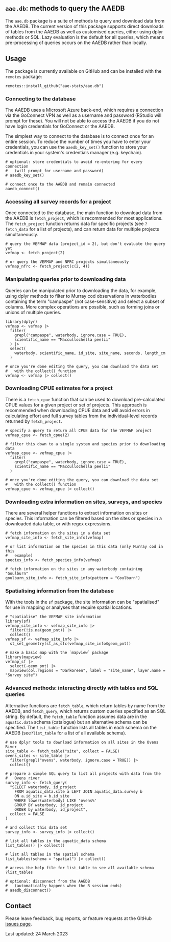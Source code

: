 ## `aae.db`: methods to query the AAEDB

The `aae.db` package is a suite of methods to query and download data from the AAEDB. The current version of this package supports direct downloads of tables from the AAEDB as well as customised queries, either using dplyr methods or SQL. Lazy evaluation is the default for all queries, which means pre-processing of queries occurs on the AAEDB rather than locally.


## Usage

The package is currently available on GitHub and can be installed with the `remotes` package:

```
remotes::install_github("aae-stats/aae.db")
```


### Connecting to the database

The AAEDB uses a Microsoft Azure back-end, which requires a connection via the GoConnect VPN as well as a username and password (RStudio will prompt for these). You will not be able to access the AAEDB if you do not have login credentials for GoConnect or the AAEDB.

The simplest way to connect to the database is to connect once for an entire session. To reduce the number of times you have to enter your credentials, you can use the `aaedb_key_set()` function to store your credentials in your system's credentials manager (e.g. keychain).

```
# optional: store credentials to avoid re-entering for every connection
#   (will prompt for username and password)
# aaedb_key_set()

# connect once to the AAEDB and remain connected
aaedb_connect()
```


### Accessing all survey records for a project

Once connected to the database, the main function to download data from the AAEDB is `fetch_project`, which is recommended for most applications. The `fetch_project` function returns data for specific projects (see `?fetch_data` for a list of projects), and can return data for multiple projects simultaneously.

```
# query the VEFMAP data (project_id = 2), but don't evaluate the query yet
vefmap <- fetch_project(2)

# or query the VEFMAP and NFRC projects simultaneously
vefmap_nfrc <- fetch_project(c(2, 4))
```


### Manipulating queries prior to downloading data

Queries can be manipulated prior to downloading the data, for example, using dplyr methods to filter to Murray cod observations in waterbodies containing the term "campaspe" (not case-sensitive) and select a subset of columns. More complex operations are possible, such as forming joins or unions of multiple queries.

```
library(dplyr)
vefmap <- vefmap |>
  filter(
    grepl("campaspe", waterbody, ignore.case = TRUE),
    scientific_name == "Maccullochella peelii"
  ) |>
  select(
    waterbody, scientific_name, id_site, site_name, seconds, length_cm
  )
  
# once you're done editing the query, you can download the data set
#   with the collect() function
vefmap <- vefmap |> collect()
```


### Downloading CPUE estimates for a project

There is a `fetch_cpue` function that can be used to download pre-calculated CPUE values for a given project or set of projects. This approach is recommended when downloading CPUE data and will avoid errors in calculating effort and full survey tables from the individual-level records returned by `fetch_project`.

```
# specify a query to return all CPUE data for the VEFMAP project
vefmap_cpue <- fetch_cpue(2)

# filter this down to a single system and species prior to downloading data
vefmap_cpue <- vefmap_cpue |>
  filter(
    grepl("campaspe", waterbody, ignore.case = TRUE),
    scientific_name == "Maccullochella peelii"
  )
  
# once you're done editing the query, you can download the data set
#   with the collect() function
vefmap_cpue <- vefmap_cpue |> collect()
```


### Downloading extra information on sites, surveys, and species

There are several helper functions to extract information on sites or species. This information can be filtered based on the sites or species in a downloaded data table, or with regex expressions.

```
# fetch information on the sites in a data set
vefmap_site_info <- fetch_site_info(vefmap)

# or list information on the species in this data (only Murray cod in this
#   example)
species_info <- fetch_species_info(vefmap)

# fetch information on the sites in any waterbody containing "Goulburn" 
goulburn_site_info <- fetch_site_info(pattern = "Goulburn")
```


### Spatialising information from the database

With the tools in the `sf` package, the site information can be "spatialised" for use in mapping or analyses that require spatial locations.

```
# "spatialise" the VEFMAP site information
library(sf)
vefmap_site_info <- vefmap_site_info |>
  filter(!is.na(geom_pnt)) |>
  collect()
vefmap_sf <- vefmap_site_info |>
  st_set_geometry(st_as_sfc(vefmap_site_info$geom_pnt))
  
# make a basic map with the `mapview` package
library(mapview)
vefmap_sf |>
  select(-geom_pnt) |>
  mapview(col.regions = "DarkGreen", label = "site_name", layer.name = "Survey site")
```


### Advanced methods: interacting directly with tables and SQL queries

Alternative functions are `fetch_table`, which return tables by name from the AAEDB, and `fetch_query`, which returns custom queries specified as an SQL string. By default, the `fetch_table` function assumes data are in the `aquatic.data` schema (catalogue) but an alternative schema can be specified. The `list_table` function lists all tables in each schema on the AAEDB (see`?list_table` for a list of all available schema).

```
# use dplyr tools to download information on all sites in the Ovens River
site_table <- fetch_table("site", collect = FALSE)
ovens_sites <- site_table |>
  filter(grepl("ovens", waterbody, ignore.case = TRUE)) |>
  collect()

# prepare a simple SQL query to list all projects with data from the
#   Ovens river
survey_info <- fetch_query(
  "SELECT waterbody, id_project
    FROM aquatic_data.site a LEFT JOIN aquatic_data.survey b
    ON a.id_site = b.id_site
    WHERE lower(waterbody) LIKE 'ovens%'
    GROUP BY waterbody, id_project
    ORDER by waterbody, id_project",
  collect = FALSE
)

# and collect this data set
survey_info <- survey_info |> collect()

# list all tables in the aquatic_data schema
list_tables() |> collect()

# list all tables in the spatial schema
list_tables(schema = "spatial") |> collect()

# access the help file for list_table to see all available schema
?list_tables

# optional: disconnect from the AAEDB
#   (automatically happens when the R session ends)
# aaedb_disconnect()
```


## Contact

Please leave feedback, bug reports, or feature requests at the GitHub [issues page](https://github.com/aae-stats/aae.db/issues).

Last updated: 24 March 2023 


